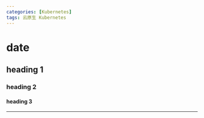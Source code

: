 ```yaml
---
categories: [Kubernetes]
tags: 云原生 Kubernetes
---
```

# date
## heading 1
### heading 2
#### heading 3
***